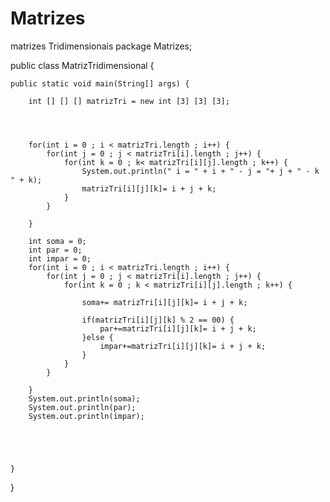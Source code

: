 # Matrizes
matrizes Tridimensionais 
 package Matrizes;

public class MatrizTridimensional {

	public static void main(String[] args) {
		
		int [] [] [] matrizTri = new int [3] [3] [3];
		
	
		
		
		for(int i = 0 ; i < matrizTri.length ; i++) {
			for(int j = 0 ; j < matrizTri[i].length ; j++) {
				for(int k = 0 ; k< matrizTri[i][j].length ; k++) {
					System.out.println(" i = " + i + " - j = "+ j + " - k " + k);
					matrizTri[i][j][k]= i + j + k;
				}
			}
			
		}
		
		int soma = 0;
		int par = 0;
		int impar = 0;
		for(int i = 0 ; i < matrizTri.length ; i++) {
			for(int j = 0 ; j < matrizTri[i].length ; j++) {
				for(int k = 0 ; k < matrizTri[i][j].length ; k++) {
					
					soma+= matrizTri[i][j][k]= i + j + k;
					
					if(matrizTri[i][j][k] % 2 == 00) {
						par+=matrizTri[i][j][k]= i + j + k;
					}else {
						impar+=matrizTri[i][j][k]= i + j + k;
					}
				}
			}
			
		}
		System.out.println(soma);
		System.out.println(par);
		System.out.println(impar);
		
	
	
	
	
	}

}
